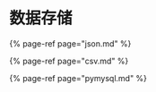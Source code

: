 # 数据存储

{% page-ref page="json.md" %}

{% page-ref page="csv.md" %}

{% page-ref page="pymysql.md" %}

